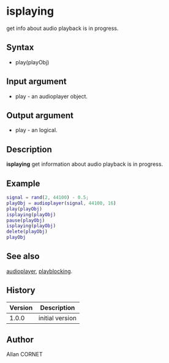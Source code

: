 

# isplaying

get info about audio playback is in progress.

## Syntax

- play(playObj)

## Input argument

 - play - an audioplayer object.

## Output argument

 - play - an logical.

## Description

<b>isplaying</b> get information about audio playback is in progress.

## Example

```matlab
signal = rand(2, 44100) - 0.5;
playObj = audioplayer(signal, 44100, 16)
play(playObj)
isplaying(playObj)
pause(playObj)
isplaying(playObj)
delete(playObj)
playObj
```

## See also

[audioplayer](audioplayer.md), [playblocking](playblocking.md).
## History

|Version|Description|
|------|------|
|1.0.0|initial version|


## Author

Allan CORNET



